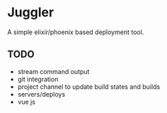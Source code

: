 # Juggler
A simple elixir/phoenix based deployment tool.

## TODO
- stream command output
- git integration
- project channel to update build states and builds
- servers/deploys
- vue js
